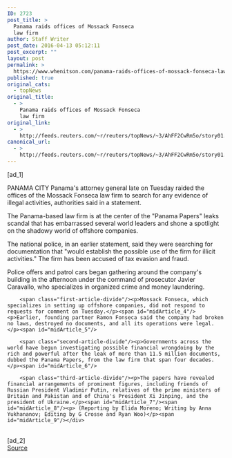 ```yaml
---
ID: 2723
post_title: >
  Panama raids offices of Mossack Fonseca
  law firm
author: Staff Writer
post_date: 2016-04-13 05:12:11
post_excerpt: ""
layout: post
permalink: >
  https://www.whenitson.com/panama-raids-offices-of-mossack-fonseca-law-firm/
published: true
original_cats:
  - topNews
original_title:
  - >
    Panama raids offices of Mossack Fonseca
    law firm
original_link:
  - >
    http://feeds.reuters.com/~r/reuters/topNews/~3/AhFF2CwRm5o/story01.htm
canonical_url:
  - >
    http://feeds.reuters.com/~r/reuters/topNews/~3/AhFF2CwRm5o/story01.htm
---
```

 [ad_1]
<br><div id="articleText">
<span id="midArticle_start"/>

<span class="focusParagraph" readability="4"><p><span class="articleLocation">PANAMA CITY</span> Panama's attorney general late on Tuesday raided the offices of the Mossack Fonseca law firm to search for any evidence of illegal activities, authorities said in a statement.</p></span><span id="midArticle_0"/><p>The Panama-based law firm is at the center of the "Panama Papers" leaks scandal that has embarrassed several world leaders and shone a spotlight on the shadowy world of offshore companies.</p><span id="midArticle_1"/><p>The national police, in an earlier statement, said they were searching for documentation that "would establish the possible use of the firm for illicit activities." The firm has been accused of tax evasion and fraud.</p><span id="midArticle_2"/><p>Police offers and patrol cars began gathering around the company's building in the afternoon under the command of prosecutor Javier Caravallo, who specializes in organized crime and money laundering.</p><span id="midArticle_3"/>
        
        <span class="first-article-divide"/><p>Mossack Fonseca, which specializes in setting up offshore companies, did not respond to requests for comment on Tuesday.</p><span id="midArticle_4"/><p>Earlier, founding partner Ramon Fonseca said the company had broken no laws, destroyed no documents, and all its operations were legal.</p><span id="midArticle_5"/>
        
        <span class="second-article-divide"/><p>Governments across the world have begun investigating possible financial wrongdoing by the rich and powerful after the leak of more than 11.5 million documents, dubbed the Panama Papers, from the law firm that span four decades.</p><span id="midArticle_6"/>
        
        <span class="third-article-divide"/><p>The papers have revealed financial arrangements of prominent figures, including friends of Russian President Vladimir Putin, relatives of the prime ministers of Britain and Pakistan and of China's President Xi Jinping, and the president of Ukraine.</p><span id="midArticle_7"/><span id="midArticle_8"/><p> (Reporting by Elida Moreno; Writing by Anna Yukhananov; Editing by G Crosse and Ryan Woo)</p><span id="midArticle_9"/></div>
<br>[ad_2]
<br><a href="http://feeds.reuters.com/~r/reuters/topNews/~3/AhFF2CwRm5o/story01.htm">Source </a>